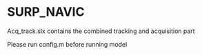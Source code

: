 # SURP_NAVIC
Acq_track.slx contains the combined tracking and acquisition part

Please run config.m before running model
